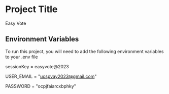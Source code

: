 # Project Title

Easy Vote

## Environment Variables

To run this project, you will need to add the following environment variables to your .env file

sessionKey = easyvote@2023

USER_EMAIL = "ucspyay2023@gmail.com"

PASSWORD = "ocpjfaiarcxbphky"
